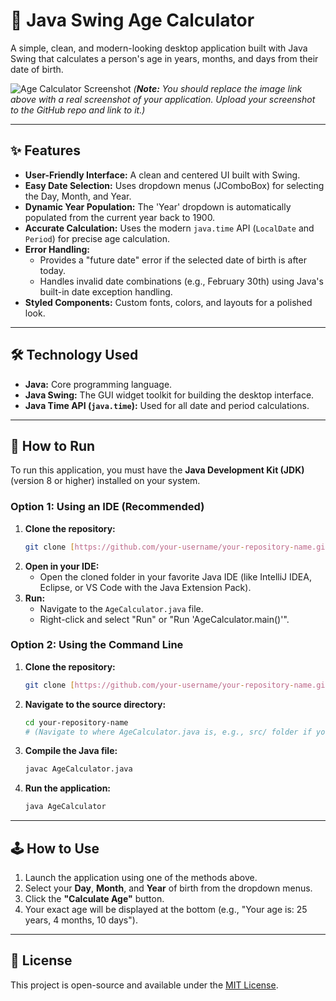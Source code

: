 # 🎂 Java Swing Age Calculator

A simple, clean, and modern-looking desktop application built with Java Swing that calculates a person's age in years, months, and days from their date of birth.

![Age Calculator Screenshot](httpsd://i.imgur.com/example.png)
*(**Note:** You should replace the image link above with a real screenshot of your application. Upload your screenshot to the GitHub repo and link to it.)*

---

## ✨ Features

* **User-Friendly Interface:** A clean and centered UI built with Swing.
* **Easy Date Selection:** Uses dropdown menus (JComboBox) for selecting the Day, Month, and Year.
* **Dynamic Year Population:** The 'Year' dropdown is automatically populated from the current year back to 1900.
* **Accurate Calculation:** Uses the modern `java.time` API (`LocalDate` and `Period`) for precise age calculation.
* **Error Handling:**
    * Provides a "future date" error if the selected date of birth is after today.
    * Handles invalid date combinations (e.g., February 30th) using Java's built-in date exception handling.
* **Styled Components:** Custom fonts, colors, and layouts for a polished look.

---

## 🛠️ Technology Used

* **Java:** Core programming language.
* **Java Swing:** The GUI widget toolkit for building the desktop interface.
* **Java Time API (`java.time`):** Used for all date and period calculations.

---

## 🚀 How to Run

To run this application, you must have the **Java Development Kit (JDK)** (version 8 or higher) installed on your system.

### Option 1: Using an IDE (Recommended)

1.  **Clone the repository:**
    ```bash
    git clone [https://github.com/your-username/your-repository-name.git](https://github.com/your-username/your-repository-name.git)
    ```
2.  **Open in your IDE:**
    * Open the cloned folder in your favorite Java IDE (like IntelliJ IDEA, Eclipse, or VS Code with the Java Extension Pack).
3.  **Run:**
    * Navigate to the `AgeCalculator.java` file.
    * Right-click and select "Run" or "Run 'AgeCalculator.main()'".

### Option 2: Using the Command Line

1.  **Clone the repository:**
    ```bash
    git clone [https://github.com/your-username/your-repository-name.git](https://github.com/your-username/your-repository-name.git)
    ```
2.  **Navigate to the source directory:**
    ```bash
    cd your-repository-name
    # (Navigate to where AgeCalculator.java is, e.g., src/ folder if you have one)
    ```
3.  **Compile the Java file:**
    ```bash
    javac AgeCalculator.java
    ```
4.  **Run the application:**
    ```bash
    java AgeCalculator
    ```

---

## 🕹️ How to Use

1.  Launch the application using one of the methods above.
2.  Select your **Day**, **Month**, and **Year** of birth from the dropdown menus.
3.  Click the **"Calculate Age"** button.
4.  Your exact age will be displayed at the bottom (e.g., "Your age is: 25 years, 4 months, 10 days").

---

## 📄 License

This project is open-source and available under the [MIT License](LICENSE.md).
